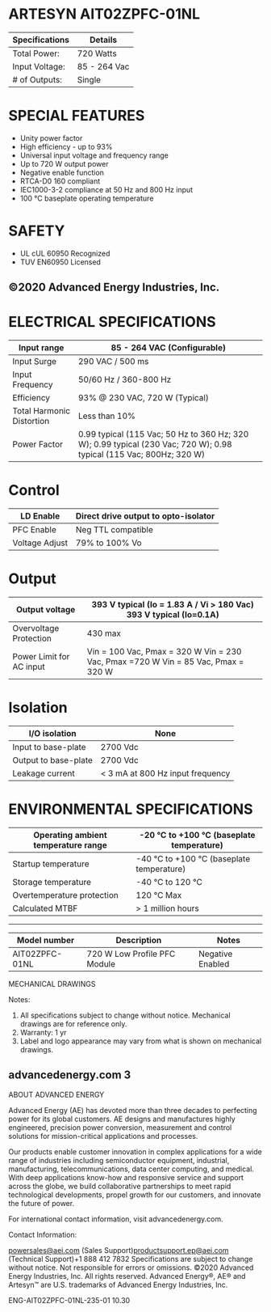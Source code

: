 # ARTESYN AIT02ZPFC-01NL

|Specifications|Details|
|---|---|
|Total Power:|720 Watts|
|Input Voltage:|85 - 264 Vac|
|# of Outputs:|Single|

# SPECIAL FEATURES

- Unity power factor
- High efficiency - up to 93%
- Universal input voltage and frequency range
- Up to 720 W output power
- Negative enable function
- RTCA-D0 160 compliant
- IEC1000-3-2 compliance at 50 Hz and 800 Hz input
- 100 °C baseplate operating temperature

# SAFETY

- UL cUL 60950 Recognized
- TUV EN60950 Licensed

©2020 Advanced Energy Industries, Inc.
---
# ELECTRICAL SPECIFICATIONS

|Input range|85 - 264 VAC (Configurable)|
|---|---|
|Input Surge|290 VAC / 500 ms|
|Input Frequency|50/60 Hz / 360-800 Hz|
|Efficiency|93% @ 230 VAC, 720 W (Typical)|
|Total Harmonic Distortion|Less than 10%|
|Power Factor|0.99 typical (115 Vac; 50 Hz to 360 Hz; 320 W); 0.99 typical (230 Vac; 720 W); 0.98 typical (115 Vac; 800Hz; 320 W)|

# Control

|LD Enable|Direct drive output to opto-isolator|
|---|---|
|PFC Enable|Neg TTL compatible|
|Voltage Adjust|79% to 100% Vo|

# Output

|Output voltage|393 V typical (Io = 1.83 A / Vi > 180 Vac) 393 V typical (Io=0.1A)|
|---|---|
|Overvoltage Protection|430 max|
|Power Limit for AC input|Vin = 100 Vac, Pmax = 320 W Vin = 230 Vac, Pmax =720 W Vin = 85 Vac, Pmax = 320 W|

# Isolation

|I/O isolation|None|
|---|---|
|Input to base-plate|2700 Vdc|
|Output to base-plate|2700 Vdc|
|Leakage current|< 3 mA at 800 Hz input frequency|

# ENVIRONMENTAL SPECIFICATIONS

|Operating ambient temperature range|-20 °C to +100 °C (baseplate temperature)|
|---|---|
|Startup temperature|-40 °C to +100 °C (baseplate temperature)|
|Storage temperature|-40 °C to 120 °C|
|Overtemperature protection|120 °C Max|
|Calculated MTBF|> 1 million hours|
---
|Model number|Description|Notes|
|---|---|---|
|AIT02ZPFC-01NL|720 W Low Profile PFC Module|Negative Enabled|

MECHANICAL DRAWINGS

Notes:

1. All specifications subject to change without notice. Mechanical drawings are for reference only.
2. Warranty: 1 yr
3. Label and logo appearance may vary from what is shown on mechanical drawings.

advancedenergy.com   3
---
ABOUT ADVANCED ENERGY

Advanced Energy (AE) has devoted more than three decades to perfecting power for its global customers. AE designs and manufactures highly engineered, precision power conversion, measurement and control solutions for mission-critical applications and processes.

Our products enable customer innovation in complex applications for a wide range of industries including semiconductor equipment, industrial, manufacturing, telecommunications, data center computing, and medical. With deep applications know-how and responsive service and support across the globe, we build collaborative partnerships to meet rapid technological developments, propel growth for our customers, and innovate the future of power.

For international contact information, visit advancedenergy.com.

Contact Information:

powersales@aei.com (Sales Support)productsupport.ep@aei.com (Technical Support)+1 888 412 7832
Specifications are subject to change without notice. Not responsible for errors or omissions. ©2020 Advanced Energy Industries, Inc. All rights reserved. Advanced Energy®, AE® and Artesyn™ are U.S. trademarks of Advanced Energy Industries, Inc.

ENG-AIT02ZPFC-01NL-235-01 10.30